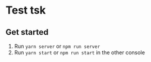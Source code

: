 Test tsk
==============

Get started
--------------
1. Run `yarn server` or `npm run server`
2. Run `yarn start` or `npm run start` in the other console 